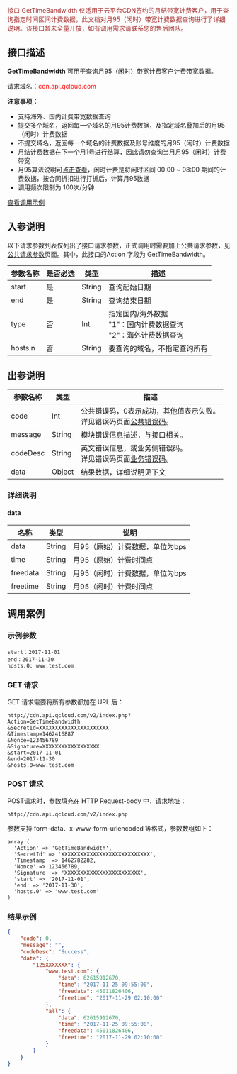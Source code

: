 <font style="color:Brown">接口 GetTimeBandwidth 仅适用于云平台CDN签约的月结带宽计费客户，用于查询指定时间区间计费数据，此文档对月95（闲时）带宽计费数据查询进行了详细说明。该接口暂未全量开放，如有调用需求请联系您的售后团队。</font>

## 接口描述

**GetTimeBandwidth** 可用于查询月95（闲时）带宽计费客户计费带宽数据。

请求域名：<font style="color:red">cdn.api.qcloud.com</font>

**注意事项：**

+ 支持海外、国内计费带宽数据查询
+ 提交多个域名，返回每一个域名的月95计费数据，及指定域名叠加后的月95（闲时）计费数据
+ 不提交域名，返回每一个域名的计费数据及账号维度的月95（闲时）计费数据
+ 月结计费数据在下一个月1号进行结算，因此请勿查询当月月95（闲时）计费带宽
+ 月95算法说明可[点击查看](http://tcecqpoc.fsphere.cn/document/product/228/2949#.E5.A4.A7.E5.AE.A2.E6.88.B7.E8.AE.A1.E8.B4.B9.E8.AF.B4.E6.98.8E)，闲时计费是将闲时区间 00:00 ~ 08:00 期间的计费数据，按合同折扣进行打折后，计算月95数据
+ 调用频次限制为 100次/分钟

[查看调用示例](http://tcecqpoc.fsphere.cn/document/product/228/1734)

## 入参说明

以下请求参数列表仅列出了接口请求参数，正式调用时需要加上公共请求参数，见[公共请求参数](http://tcecqpoc.fsphere.cn/doc/api/231/4473)页面。其中，此接口的Action 字段为 GetTimeBandwidth。

| 参数名称    | 是否必选 | 类型     | 描述                                       |
| ------- | ---- | ------ | ---------------------------------------- |
| start   | 是    | String | 查询起始日期                                   |
| end     | 是    | String | 查询结束日期                                   |
| type    | 否    | Int    | 指定国内/海外数据<br/>"1"：国内计费数据查询<br/>"2"：海外计费数据查询 |
| hosts.n | 否    | String | 要查询的域名，不指定查询所有                           |

## 出参说明

| 参数名称     | 类型     | 描述                                       |
| -------- | ------ | ---------------------------------------- |
| code     | Int    | 公共错误码，0表示成功，其他值表示失败。<br/>详见错误码页面[公共错误码](http://tcecqpoc.fsphere.cn/doc/api/231/5078#1.-.E5.85.AC.E5.85.B1.E9.94.99.E8.AF.AF.E7.A0.81)。 |
| message  | String | 模块错误信息描述，与接口相关。                          |
| codeDesc | String | 英文错误信息，或业务侧错误码。<br/>详见错误码页面[业务错误码](http://tcecqpoc.fsphere.cn/document/product/228/5078#2.-.E6.A8.A1.E5.9D.97.E9.94.99.E8.AF.AF.E7.A0.81)。 |
| data     | Object | 结果数据，详细说明见下文                             |

### 详细说明

#### data

| 名称       | 类型     | 说明                 |
| -------- | ------ | ------------------ |
| data     | String | 月95（原始）计费数据，单位为bps |
| time     | String | 月95（原始）计费时间点       |
| freedata | String | 月95（闲时）计费数据，单位为bps |
| freetime | String | 月95（闲时）计费时间点       |

## 调用案例

### 示例参数

```
start：2017-11-01
end：2017-11-30
hosts.0: www.test.com
```

### GET 请求

GET 请求需要将所有参数都加在 URL 后：

```
http://cdn.api.qcloud.com/v2/index.php?
Action=GetTimeBandwidth
&SecretId=XXXXXXXXXXXXXXXXXXXXXX
&Timestamp=1462416887
&Nonce=123456789
&Signature=XXXXXXXXXXXXXXXXXX
&start=2017-11-01
&end=2017-11-30
&hosts.0=www.test.com
```

### POST 请求

POST请求时，参数填充在 HTTP Request-body 中，请求地址：

```
http://cdn.api.qcloud.com/v2/index.php
```

参数支持 form-data、x-www-form-urlencoded 等格式，参数数组如下：

```
array (
  'Action' => 'GetTimeBandwidth',
  'SecretId' => 'XXXXXXXXXXXXXXXXXXXXXXXXXXXX',
  'Timestamp' => 1462782282,
  'Nonce' => 123456789,
  'Signature' => 'XXXXXXXXXXXXXXXXXXXXXXXX',
  'start' => '2017-11-01',
  'end' => '2017-11-30',
  'hosts.0' => 'www.test.com'
)
```

### 结果示例

```json
{
    "code": 0,
    "message": "",
    "codeDesc": "Success",
    "data": {
        "125XXXXXXX": {
            "www.test.com": {
                "data": 62615912670,
                "time": "2017-11-25 09:55:00",
                "freedata": 45011826406,
                "freetime": "2017-11-29 02:10:00"
            },
            "all": {
                "data": 62615912670,
                "time": "2017-11-25 09:55:00",
                "freedata": 45011826406,
                "freetime": "2017-11-29 02:10:00"
            }
        }
    }
}
```























